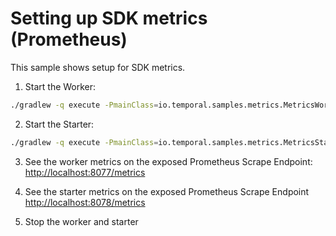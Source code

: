 # Setting up SDK metrics (Prometheus)

This sample shows setup for SDK metrics.

1. Start the Worker:
```bash
./gradlew -q execute -PmainClass=io.temporal.samples.metrics.MetricsWorker
```

2. Start the Starter:
```bash
./gradlew -q execute -PmainClass=io.temporal.samples.metrics.MetricsStarter
```

3. See the worker metrics on the exposed Prometheus Scrape Endpoint: [http://localhost:8077/metrics](http://localhost:8077/metrics)

4. See the starter metrics on the exposed Prometheus Scrape Endpoint [http://localhost:8078/metrics](http://localhost:8078/metrics)

5. Stop the worker and starter
